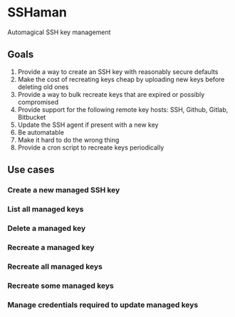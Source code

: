 # SSHaman

Automagical SSH key management

## Goals

1. Provide a way to create an SSH key with reasonably secure defaults
2. Make the cost of recreating keys cheap by uploading new keys before deleting old ones
3. Provide a way to bulk recreate keys that are expired or possibly compromised
4. Provide support for the following remote key hosts: SSH, Github, Gitlab, Bitbucket
5. Update the SSH agent if present with a new key
6. Be automatable
7. Make it hard to do the wrong thing
8. Provide a cron script to recreate keys periodically

## Use cases

### Create a new managed SSH key

### List all managed keys

### Delete a managed key

### Recreate a managed key

### Recreate all managed keys

### Recreate some managed keys

### Manage credentials required to update managed keys
